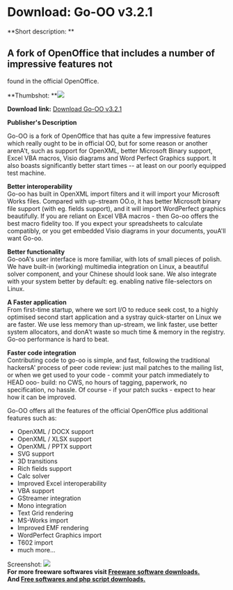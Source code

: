 # Download: Go-OO v3.2.1

**Short description: **

## A fork of OpenOffice that includes a number of impressive features not
found in the official OpenOffice.

  
**Thumbshot: **![](http://www.freewarefiles.com/screenshot/go-oo_md.jpg)   
  
**Download link:** [Download Go-OO v3.2.1](http://freesoftwares.boysofts.com/Go-OO_program_42429.html)  
  

**Publisher's Description**  
  

Go-OO is a fork of OpenOffice that has quite a few impressive features which
really ought to be in official OO, but for some reason or another arenA't,
such as support for OpenXML, better Microsoft Binary support, Excel VBA
macros, Visio diagrams and Word Perfect Graphics support. It also boasts
significantly better start times -- at least on our poorly equipped test
machine.

**Better interoperability**  
Go-oo has built in OpenXML import filters and it will import your Microsoft
Works files. Compared with up-stream OO.o, it has better Microsoft binary file
support (with eg. fields support), and it will import WordPerfect graphics
beautifully. If you are reliant on Excel VBA macros - then Go-oo offers the
best macro fidelity too. If you expect your spreadsheets to calculate
compatibly, or you get embedded Visio diagrams in your documents, youA'll want
Go-oo.

**Better functionality**  
Go-ooA's user interface is more familiar, with lots of small pieces of polish.
We have built-in (working) multimedia integration on Linux, a beautiful solver
component, and your Chinese should look sane. We also integrate with your
system better by default: eg. enabling native file-selectors on Linux.

**A Faster application**  
From first-time startup, where we sort I/O to reduce seek cost, to a highly
optimised second start application and a systray quick-starter on Linux we are
faster. We use less memory than up-stream, we link faster, use better system
allocators, and donA't waste so much time & memory in the registry. Go-oo
performance is hard to beat.

**Faster code integration**  
Contributing code to go-oo is simple, and fast, following the traditional
hackersA' process of peer code review: just mail patches to the mailing list,
or when we get used to your code - commit your patch immediately to HEAD ooo-
build: no CWS, no hours of tagging, paperwork, no specification, no hassle. Of
course - if your patch sucks - expect to hear how it can be improved.

Go-OO offers all the features of the official OpenOffice plus additional
features such as:

  * OpenXML / DOCX support 
  * OpenXML / XLSX support 
  * OpenXML / PPTX support 
  * SVG support 
  * 3D transitions 
  * Rich fields support 
  * Calc solver 
  * Improved Excel interoperability 
  * VBA support 
  * GStreamer integration 
  * Mono integration 
  * Text Grid rendering 
  * MS-Works import 
  * Improved EMF rendering 
  * WordPerfect Graphics import 
  * T602 import 
  * much more... 

  
  
Screenshot: ![](http://www.freewarefiles.com/screenshot/go-oo.jpg)  
**For more freeware softwares visit [Freeware software downloads.](http://freesoftwares.boysofts.com/)**   
**And [Free softwares and php script downloads.](http://www.boysofts.com/)**

